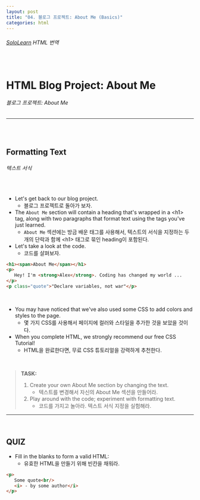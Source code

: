 ```yaml
---
layout: post
title: "04. 블로그 프로젝트: About Me (Basics)"
categories: html
---
```


###### [SoloLearn](https://www.sololearn.com/) HTML 번역

<br>

# HTML Blog Project: About Me

###### 블로그 프로젝트: About Me

------

<br>

<br>

## Formatting Text

###### 텍스트 서식

<br>

- Let's get back to our blog project.
  - 블로그 프로젝트로 돌아가 보자.
- The `About Me` section will contain a heading that's wrapped in a \<h1> tag, along with two paragraphs that format text using the tags you've just learned.
  - `About Me` 섹션에는 방금 배운 태그를 사용해서, 텍스트의 서식을 지정하는 두 개의 단락과 함께 \<h1> 태그로 묶인 heading이 포함된다.
- Let's take a look at the code.
  - 코드를 살펴보자.

```html
<h1><span>About Me</span></h1>
<p>
   Hey! I'm <strong>Alex</strong>. Coding has changed my world ...
</p>
<p class="quote">"Declare variables, not war"</p>
```

<br>

- You may have noticed that we've also used some CSS to add colors and styles to the page.
  - 몇 가지 CSS를 사용해서 페이지에 컬러와 스타일을 추가한 것을 보았을 것이다.
- When you complete HTML, we strongly recommend our free CSS Tutorial!
  - HTML을 완료한다면, 무료 CSS 튜토리얼을 강력하게 추천한다.

<br>

> **TASK:**
>
> 1. Create your own About Me section by changing the text.
>    - 텍스트를 변경해서 자신의 About Me 섹션을 만들어라.
> 2. Play around with the code; experiment with formatting text.
>    - 코드를 가지고 놀아라. 텍스트 서식 지정을 실험해라.

------

<br>

## QUIZ

- Fill in the blanks to form a valid HTML:
  - 유효한 HTML을 만들기 위해 빈칸을 채워라.

```html
<p>
   Some quote<br/>
   <i> - by some author</i>
</p>
```

<br>